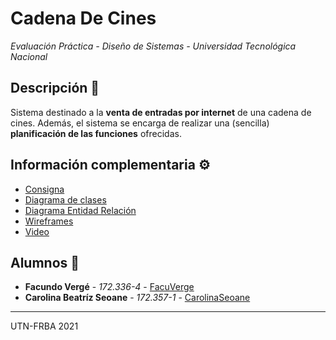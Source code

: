 # Cadena De Cines
_Evaluación Práctica - Diseño de Sistemas - Universidad Tecnológica Nacional_


## Descripción 📖
Sistema destinado a la **venta de entradas por internet** de una cadena de cines. Además, el sistema se encarga de realizar una (sencilla) **planificación de las funciones** ofrecidas.


## Información complementaria ⚙️
* [Consigna](https://docs.google.com/document/d/1MEDe5afwSbCY26yUiI2aOA1W2adVjBYBqx1JpgOfF34/edit?usp=sharing)
* [Diagrama de clases](https://lucid.app/lucidchart/invitations/accept/inv_28e72fbd-acc1-49cf-8cce-74e3ce45c9f5)
* [Diagrama Entidad Relación](https://lucid.app/lucidchart/invitations/accept/inv_28e72fbd-acc1-49cf-8cce-74e3ce45c9f5)
* [Wireframes](https://lucid.app/lucidchart/invitations/accept/inv_28e72fbd-acc1-49cf-8cce-74e3ce45c9f5)
* [Video](https://lucid.app/lucidchart/invitations/accept/inv_28e72fbd-acc1-49cf-8cce-74e3ce45c9f5)

## Alumnos 📌

* **Facundo Vergé**           - *172.336-4*   - [FacuVerge](https://github.com/FacuVerge)
* **Carolina Beatríz Seoane** - *172.357-1*   - [CarolinaSeoane](https://github.com/CarolinaSeoane)




---
UTN-FRBA 2021
